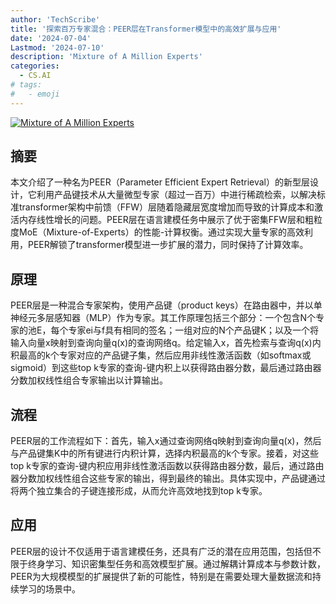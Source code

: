 ```yaml
---
author: 'TechScribe'
title: '探索百万专家混合：PEER层在Transformer模型中的高效扩展与应用'
date: '2024-07-04'
Lastmod: '2024-07-10'
description: 'Mixture of A Million Experts'
categories:
  - CS.AI
# tags:
#   - emoji
---
```


[![Mixture of A Million Experts](https://arxiv-research-1301205113.cos.ap-guangzhou.myqcloud.com/images/2407.04153v1.pdf_0.jpg)](https://arxiv.org/abs/2407.04153v1)

## 摘要

本文介绍了一种名为PEER（Parameter Efficient Expert Retrieval）的新型层设计，它利用产品键技术从大量微型专家（超过一百万）中进行稀疏检索，以解决标准transformer架构中前馈（FFW）层随着隐藏层宽度增加而导致的计算成本和激活内存线性增长的问题。PEER层在语言建模任务中展示了优于密集FFW层和粗粒度MoE（Mixture-of-Experts）的性能-计算权衡。通过实现大量专家的高效利用，PEER解锁了transformer模型进一步扩展的潜力，同时保持了计算效率。<!--more-->

## 原理

PEER层是一种混合专家架构，使用产品键（product keys）在路由器中，并以单神经元多层感知器（MLP）作为专家。其工作原理包括三个部分：一个包含N个专家的池E，每个专家ei与f具有相同的签名；一组对应的N个产品键K；以及一个将输入向量x映射到查询向量q(x)的查询网络q。给定输入x，首先检索与查询q(x)内积最高的k个专家对应的产品键子集，然后应用非线性激活函数（如softmax或sigmoid）到这些top k专家的查询-键内积上以获得路由器分数，最后通过路由器分数加权线性组合专家输出以计算输出。

## 流程

PEER层的工作流程如下：首先，输入x通过查询网络q映射到查询向量q(x)，然后与产品键集K中的所有键进行内积计算，选择内积最高的k个专家。接着，对这些top k专家的查询-键内积应用非线性激活函数以获得路由器分数，最后，通过路由器分数加权线性组合这些专家的输出，得到最终的输出。具体实现中，产品键通过将两个独立集合的子键连接形成，从而允许高效地找到top k专家。

## 应用

PEER层的设计不仅适用于语言建模任务，还具有广泛的潜在应用范围，包括但不限于终身学习、知识密集型任务和高效模型扩展。通过解耦计算成本与参数计数，PEER为大规模模型的扩展提供了新的可能性，特别是在需要处理大量数据流和持续学习的场景中。